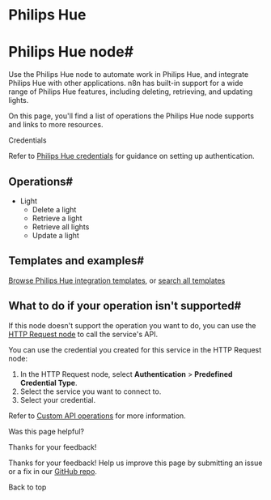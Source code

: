 # Philips Hue

[ ](https://github.com/n8n-io/n8n-docs/edit/main/docs/integrations/builtin/app-nodes/n8n-nodes-base.philipshue.md "Edit this page")

# Philips Hue node#

Use the Philips Hue node to automate work in Philips Hue, and integrate Philips Hue with other applications. n8n has built-in support for a wide range of Philips Hue features, including deleting, retrieving, and updating lights. 

On this page, you'll find a list of operations the Philips Hue node supports and links to more resources.

Credentials

Refer to [Philips Hue credentials](../../credentials/philipshue/) for guidance on setting up authentication. 

## Operations#

  * Light
    * Delete a light
    * Retrieve a light
    * Retrieve all lights
    * Update a light



## Templates and examples#

[Browse Philips Hue integration templates](https://n8n.io/integrations/philips-hue/), or [search all templates](https://n8n.io/workflows/)

## What to do if your operation isn't supported#

If this node doesn't support the operation you want to do, you can use the [HTTP Request node](../../core-nodes/n8n-nodes-base.httprequest/) to call the service's API.

You can use the credential you created for this service in the HTTP Request node: 

  1. In the HTTP Request node, select **Authentication** > **Predefined Credential Type**.
  2. Select the service you want to connect to.
  3. Select your credential.



Refer to [Custom API operations](../../../custom-operations/) for more information.

Was this page helpful? 

Thanks for your feedback! 

Thanks for your feedback! Help us improve this page by submitting an issue or a fix in our [GitHub repo](https://github.com/n8n-io/n8n-docs). 

Back to top 
